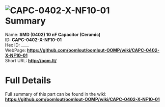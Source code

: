 
![CAPC-0402-X-NF10-01](https://github.com/oomlout/oomlout-OOMP/blob/master/parts/CAPC-0402-X-NF10-01/CAPC-0402-X-NF10-01_420.jpg)   
Summary
=================
  
Name: __SMD (0402) 10 nF Capacitor (Ceramic)__    
ID: __CAPC-0402-X-NF10-01__   
Hex ID: ____   
WebPage: __https://github.com/oomlout/oomlout-OOMP/wiki/CAPC-0402-X-NF10-01__   
Short URL: __http://oom.lt/__   

Full Details
==========================
Full summary of this part can be found in the wiki:   
__https://github.com/oomlout/oomlout-OOMP/wiki/CAPC-0402-X-NF10-01__    

